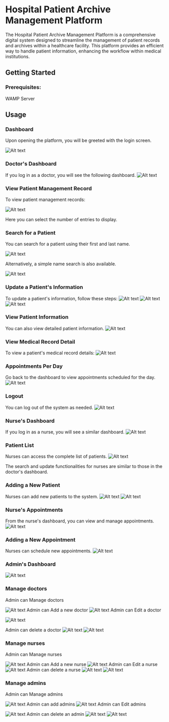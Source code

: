 # Hospital Patient Archive Management Platform


The Hospital Patient Archive Management Platform is a comprehensive digital system designed to streamline the management of patient records and archives within a healthcare facility. This platform provides an efficient way to handle patient information, enhancing the workflow within medical institutions.
## Getting Started 
### Prerequisites: 

WAMP Server

## Usage  
### Dashboard  
Upon opening the platform, you will be greeted with the login screen.

![Alt text](Demo/login.png)


### Doctor's Dashboard  

If you log in as a doctor, you will see the following dashboard.
![Alt text](Demo/doctorDash.png)

 ### View Patient Management Record  
To view patient management records:

![Alt text](Demo/viewPatient.png)

Here you can select the number of entries to display.

### Search for a Patient 


You can search for a patient using their first and last name.

![Alt text](Demo/search.png)


Alternatively, a simple name search is also available.


![Alt text](Demo/search1.png)

 ### Update a Patient's Information  
To update a patient's information, follow these steps:
![Alt text](Demo/update1.png)
![Alt text](Demo/update2.png)
![Alt text](Demo/update3.png)

### View Patient Information 
You can also view detailed patient information.
![Alt text](Demo/view.png)


### View Medical Record Detail 
To view a patient's medical record details:
![Alt text](Demo/viewRecord.png)



### Appointments Per Day 
Go back to the dashboard to view appointments scheduled for the day.
![Alt text](Demo/appDay.png)
 ### Logout 
You can log out of the system as needed.
![Alt text](Demo/logout.png)

### Nurse's Dashboard 
If you log in as a nurse, you will see a similar dashboard.
![Alt text](Demo/nurseDash.png)


### Patient List 
Nurses can access the complete list of patients.
![Alt text](Demo/patientList.png)

The search and update functionalities for nurses are similar to those in the doctor's dashboard.
### Adding a New Patient 
Nurses can add new patients to the system.
![Alt text](Demo/addPatient1.png)
![Alt text](Demo/addPatient2.png)


### Nurse's Appointments 
From the nurse's dashboard, you can view and manage appointments.
![Alt text](Demo/appNurse.png)
### Adding a New Appointment 
Nurses can schedule new appointments.
![Alt text](Demo/addApp.png)

### Admin's Dashboard 


![Alt text](Demo/adminDash.png)

###   Manage doctors
Admin can Manage doctors

![Alt text](Demo/image-9.png)
Admin can Add a new doctor
![Alt text](Demo/image-10.png)
Admin can Edit a doctor

![Alt text](Demo/image-1.png)

Admin can delete a doctor
![Alt text](Demo/image-2.png)
![Alt text](Demo/image-11.png)

###   Manage nurses
Admin can Manage nurses

![Alt text](Demo/image-12.png)
Admin can Add a new nurse
![Alt text](Demo/image-13.png)
Admin can Edit a nurse
![Alt text](Demo/image-4.png)
Admin can delete a nurse
![Alt text](Demo/image-2.png)
![Alt text](Demo/image-5.png)

###   Manage admins
Admin can Manage admins

![Alt text](Demo/image-14.png)
Admin can add admins
![Alt text](Demo/image-16.png)
Admin can Edit admins


![Alt text](Demo/image-15.png)
Admin can delete an admin 
![Alt text](Demo/image-2.png)
![Alt text](Demo/image-5.png)